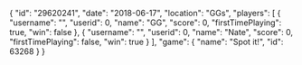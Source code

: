 {
  "id": "29620241",
  "date": "2018-06-17",
  "location": "GGs",
  "players": [
    {
      "username": "",
      "userid": 0,
      "name": "GG",
      "score": 0,
      "firstTimePlaying": true,
      "win": false
    },
    {
      "username": "",
      "userid": 0,
      "name": "Nate",
      "score": 0,
      "firstTimePlaying": false,
      "win": true
    }
  ],
  "game": {
    "name": "Spot it!",
    "id": 63268
  }
}
